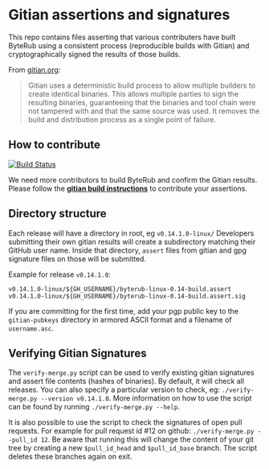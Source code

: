 # Gitian assertions and signatures

This repo contains files asserting that various contributers have built ByteRub using a consistent process (reproducible builds with Gitian) and cryptographically signed the results of those builds.

From [gitian.org](https://gitian.org/):

> Gitian uses a deterministic build process to allow multiple builders to create identical binaries. This allows multiple parties to sign the resulting binaries, guaranteeing that the binaries and tool chain were not tampered with and that the same source was used. It removes the build and distribution process as a single point of failure.

## How to contribute

[<img alt="Build Status" src="https://travis-ci.org/byterubpay/gitian.sigs.svg?branch=master">](https://travis-ci.org/byterubpay/gitian.sigs)

We need more contributors to build ByteRub and confirm the Gitian results.
Please follow the **[gitian build instructions](https://github.com/byterubpay/byterub/blob/master/contrib/gitian/README.md)** to contribute your assertions.

## Directory structure

Each release will have a directory in root, eg `v0.14.1.0-linux/`
Developers submitting their own gitian results will create a subdirectory matching their GitHub user name.  Inside that directory, `assert` files from gitian and gpg signature files on those will be submitted.

Example for release `v0.14.1.0`:

```
v0.14.1.0-linux/${GH_USERNAME}/byterub-linux-0.14-build.assert
v0.14.1.0-linux/${GH_USERNAME}/byterub-linux-0.14-build.assert.sig
```

If you are committing for the first time, add your pgp public key to the `gitian-pubkeys` directory in armored ASCII format and a filename of `username.asc`.

## Verifying Gitian Signatures

The `verify-merge.py` script can be used to verify existing gitian signatures and assert file contents (hashes of binaries).  By default, it will check all releases. You can also specify a particular version to check, eg: `./verify-merge.py --version v0.14.1.0`. More information on how to use the script can be found by running `./verify-merge.py --help`.

It is also possible to use the script to check the signatures of open pull requests. For example for pull request id #12 on github: `./verify-merge.py --pull_id 12`. Be aware that running this will change the content of your git tree by creating a new `$pull_id_head` and `$pull_id_base` branch. The script deletes these branches again on exit.
